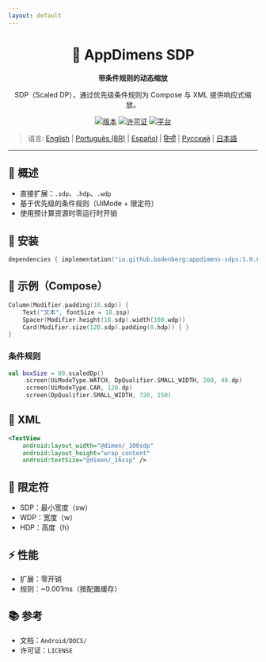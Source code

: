 ```yaml
---
layout: default
---
```


<div align="center">
    <h1>📐 AppDimens SDP</h1>
    <p><strong>带条件规则的动态缩放</strong></p>
    <p>SDP（Scaled DP），通过优先级条件规则为 Compose 与 XML 提供响应式缩放。</p>

[![版本](https://img.shields.io/badge/version-1.0.8-blue.svg)](https://github.com/bodenberg/appdimens/releases)
[![许可证](https://img.shields.io/badge/license-Apache%202.0-green.svg)](../../../LICENSE)
[![平台](https://img.shields.io/badge/platform-Android%2021+-orange.svg)](https://developer.android.com/)
</div>

> 语言: [English](../../../../Android/appdimens_sdps/README.md) | [Português (BR)](../../pt-BR/Android/appdimens_sdps/README.md) | [Español](../../es/Android/appdimens_sdps/README.md) | [हिन्दी](../../hi/Android/appdimens_sdps/README.md) | [Русский](../../ru/Android/appdimens_sdps/README.md) | [日本語](../../ja/Android/appdimens_sdps/README.md)

---

## 🎯 概述
- 直接扩展：`.sdp`、`.hdp`、`.wdp`
- 基于优先级的条件规则（UiMode + 限定符）
- 使用预计算资源时零运行时开销

## 🚀 安装
```kotlin
dependencies { implementation("io.github.bodenberg:appdimens-sdps:1.0.8") }
```

## 🎨 示例（Compose）
```kotlin
Column(Modifier.padding(16.sdp)) {
    Text("文本", fontSize = 18.ssp)
    Spacer(Modifier.height(18.sdp).width(100.wdp))
    Card(Modifier.size(120.sdp).padding(8.hdp)) { }
}
```

### 条件规则
```kotlin
val boxSize = 80.scaledDp()
    .screen(UiModeType.WATCH, DpQualifier.SMALL_WIDTH, 200, 40.dp)
    .screen(UiModeType.CAR, 120.dp)
    .screen(DpQualifier.SMALL_WIDTH, 720, 150)
```

## 📄 XML
```xml
<TextView
    android:layout_width="@dimen/_100sdp"
    android:layout_height="wrap_content"
    android:textSize="@dimen/_16ssp" />
```

## 📐 限定符
- SDP：最小宽度（sw）
- WDP：宽度（w）
- HDP：高度（h）

## ⚡ 性能
- 扩展：零开销
- 规则：~0.001ms（按配置缓存）

## 📚 参考
- 文档：`Android/DOCS/`
- 许可证：`LICENSE`
